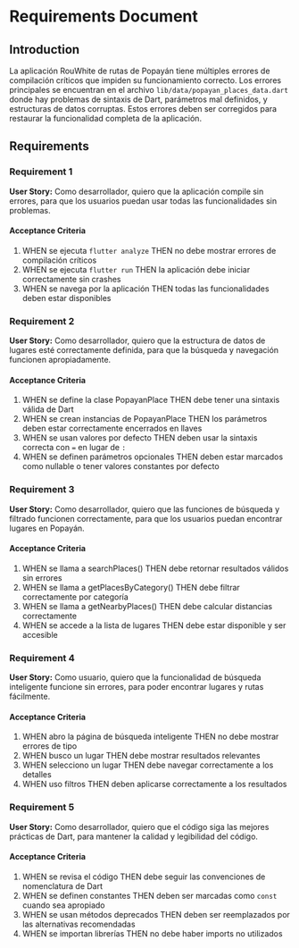 # Requirements Document

## Introduction

La aplicación RouWhite de rutas de Popayán tiene múltiples errores de compilación críticos que impiden su funcionamiento correcto. Los errores principales se encuentran en el archivo `lib/data/popayan_places_data.dart` donde hay problemas de sintaxis de Dart, parámetros mal definidos, y estructuras de datos corruptas. Estos errores deben ser corregidos para restaurar la funcionalidad completa de la aplicación.

## Requirements

### Requirement 1

**User Story:** Como desarrollador, quiero que la aplicación compile sin errores, para que los usuarios puedan usar todas las funcionalidades sin problemas.

#### Acceptance Criteria

1. WHEN se ejecuta `flutter analyze` THEN no debe mostrar errores de compilación críticos
2. WHEN se ejecuta `flutter run` THEN la aplicación debe iniciar correctamente sin crashes
3. WHEN se navega por la aplicación THEN todas las funcionalidades deben estar disponibles

### Requirement 2

**User Story:** Como desarrollador, quiero que la estructura de datos de lugares esté correctamente definida, para que la búsqueda y navegación funcionen apropiadamente.

#### Acceptance Criteria

1. WHEN se define la clase PopayanPlace THEN debe tener una sintaxis válida de Dart
2. WHEN se crean instancias de PopayanPlace THEN los parámetros deben estar correctamente encerrados en llaves
3. WHEN se usan valores por defecto THEN deben usar la sintaxis correcta con `=` en lugar de `:`
4. WHEN se definen parámetros opcionales THEN deben estar marcados como nullable o tener valores constantes por defecto

### Requirement 3

**User Story:** Como desarrollador, quiero que las funciones de búsqueda y filtrado funcionen correctamente, para que los usuarios puedan encontrar lugares en Popayán.

#### Acceptance Criteria

1. WHEN se llama a searchPlaces() THEN debe retornar resultados válidos sin errores
2. WHEN se llama a getPlacesByCategory() THEN debe filtrar correctamente por categoría
3. WHEN se llama a getNearbyPlaces() THEN debe calcular distancias correctamente
4. WHEN se accede a la lista de lugares THEN debe estar disponible y ser accesible

### Requirement 4

**User Story:** Como usuario, quiero que la funcionalidad de búsqueda inteligente funcione sin errores, para poder encontrar lugares y rutas fácilmente.

#### Acceptance Criteria

1. WHEN abro la página de búsqueda inteligente THEN no debe mostrar errores de tipo
2. WHEN busco un lugar THEN debe mostrar resultados relevantes
3. WHEN selecciono un lugar THEN debe navegar correctamente a los detalles
4. WHEN uso filtros THEN deben aplicarse correctamente a los resultados

### Requirement 5

**User Story:** Como desarrollador, quiero que el código siga las mejores prácticas de Dart, para mantener la calidad y legibilidad del código.

#### Acceptance Criteria

1. WHEN se revisa el código THEN debe seguir las convenciones de nomenclatura de Dart
2. WHEN se definen constantes THEN deben ser marcadas como `const` cuando sea apropiado
3. WHEN se usan métodos deprecados THEN deben ser reemplazados por las alternativas recomendadas
4. WHEN se importan librerías THEN no debe haber imports no utilizados

